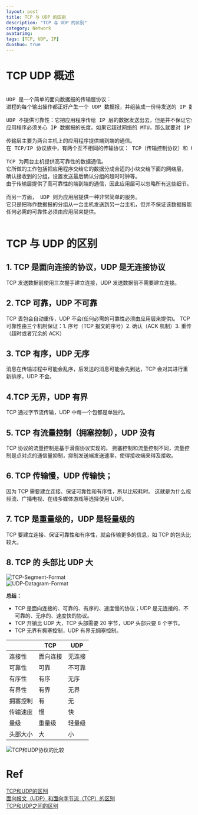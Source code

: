 ```yaml
---
layout: post
title: TCP 与 UDP 的区别
description: "TCP 与 UDP 的区别"
category: Network
avatarimg:
tags: [TCP, UDP, IP]
duoshuo: true
---
```



# TCP UDP 概述

<pre>

UDP 是一个简单的面向数据报的传输层协议：
进程的每个输出操作都正好产生一个 UDP 数据报，并组装成一份待发送的 IP 数据报。

UDP 不提供可靠性：它把应用程序传给 IP 层的数据发送出去，但是并不保证它们能到达目的地。
应用程序必须关心 IP 数据报的长度。如果它超过网络的 MTU，那么就要对 IP 数据报进行分片。

传输层主要为两台主机上的应用程序提供端到端的通信。
在 TCP/IP 协议族中，有两个互不相同的传输协议： TCP（传输控制协议）和 UDP（用户数据报协议）。

TCP 为两台主机提供高可靠性的数据通信。
它所做的工作包括把应用程序交给它的数据分成合适的小块交给下面的网络层，
确认接收到的分组，设置发送最后确认分组的超时时钟等。
由于传输层提供了高可靠性的端到端的通信，因此应用层可以忽略所有这些细节。

而另一方面， UDP 则为应用层提供一种非常简单的服务。
它只是把称作数据报的分组从一台主机发送到另一台主机，但并不保证该数据报能到达另一端。
任何必需的可靠性必须由应用层来提供。

</pre>

# TCP 与 UDP 的区别

## 1. TCP 是面向连接的协议，UDP 是无连接协议

TCP 发送数据前使用三次握手建立连接，UDP 发送数据前不需要建立连接。

## 2. TCP 可靠，UDP 不可靠

TCP 丢包会自动重传，UDP 不会(任何必需的可靠性必须由应用层来提供)。
TCP 可靠性由三个机制保证：1. 序号（TCP 报文的序号）2. 确认（ACK 机制）3. 重传（超时或者冗余的 ACK）


## 3. TCP 有序，UDP 无序

消息在传输过程中可能会乱序，后发送的消息可能会先到达，TCP 会对其进行重新排序，UDP 不会。

## 4.TCP 无界，UDP 有界

TCP 通过字节流传输，UDP 中每一个包都是单独的。

## 5. TCP 有流量控制（拥塞控制），UDP 没有

TCP 协议的流量控制是基于滑窗协议实现的。
拥塞控制和流量控制不同，流量控制是点对点的通信量抑制，抑制发送端发送速率，使得接收端来得及接收。

## 6. TCP 传输慢，UDP 传输快；

因为 TCP 需要建立连接、保证可靠性和有序性，所以比较耗时。
这就是为什么视频流、广播电视、在线多媒体游戏等选择使用 UDP。

## 7. TCP 是重量级的，UDP 是轻量级的

TCP 要建立连接、保证可靠性和有序性，就会传输更多的信息，如 TCP 的包头比较大。

## 8. TCP 的 头部比 UDP 大

![TCP-Segment-Format](http://liangjiabin.com/wp-content/uploads/2015/03/TCP-Packet-Format-Diagram.gif)  
![UDP-Datagram-Format](http://liangjiabin.com/wp-content/uploads/2015/03/UDP-Packet-format.jpg)  


**总结：**

* TCP 是面向连接的、可靠的、有序的、速度慢的协议；UDP 是无连接的、不可靠的、无序的、速度快的协议。
* TCP 开销比 UDP 大，TCP 头部需要 20 字节，UDP 头部只要 8 个字节。
* TCP 无界有拥塞控制，UDP 有界无拥塞控制。

|      | TCP | UDP |
|------|-----|-----|
|连接性| 面向连接 | 无连接 |
|可靠性| 可靠 | 不可靠 |
|有序性| 有序 | 无序 |
|有界性| 有界 | 无界 |
|拥塞控制| 有 | 无 |
|传输速度| 慢 | 快 |
|量级| 重量级 | 轻量级 |
|头部大小| 大 | 小 |


![TCP和UDP协议的比较](http://img.my.csdn.net/uploads/201303/15/1363304832_2419.jpg)　

# Ref
[TCP和UDP的区别](http://liangjiabin.com/blog/2015/03/difference-between-tcp-vs-udp-protocol.html)  
[面向报文（UDP）和面向字节流（TCP）的区别](http://blog.csdn.net/ce123_zhouwei/article/details/8976006)  
[TCP和UDP之间的区别](http://feinibuke.blog.51cto.com/1724260/340272)  
